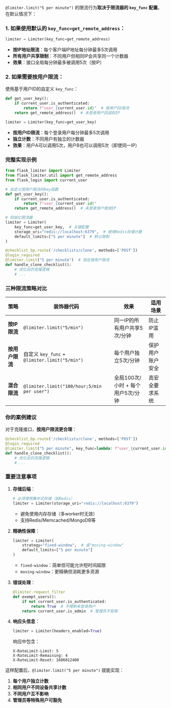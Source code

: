 `@limiter.limit("5 per minute")` 的限流行为**取决于限流器的 `key_func` 配置**。在默认情况下：

### 1. **如果使用默认的 `key_func=get_remote_address`**：
   ```python
   limiter = Limiter(key_func=get_remote_address)
   ```
   - **按IP地址限流**：每个客户端IP地址每分钟最多5次调用
   - **所有用户共享限制**：不同用户但相同IP会共享同一个计数器
   - **效果**：接口全局每分钟最多被调用5次（按IP）

### 2. **如果需要按用户限流**：
   使用基于用户ID的自定义 `key_func`：
   ```python
   def get_user_key():
       if current_user.is_authenticated:
           return f"user_{current_user.id}"  # 按用户ID限流
       return get_remote_address()  # 未登录用户回退到IP

   limiter = Limiter(key_func=get_user_key)
   ```
   - **按用户ID限流**：每个登录用户每分钟最多5次调用
   - **独立计数**：不同用户有独立的计数器
   - **效果**：用户A可以调用5次，用户B也可以调用5次（即使同一IP）

### 完整实现示例

```python
from flask_limiter import Limiter
from flask_limiter.util import get_remote_address
from flask_login import current_user

# 自定义按用户限流的key函数
def get_user_key():
    if current_user.is_authenticated:
        return f"user_{current_user.id}"
    return get_remote_address()  # 未登录用户使用IP

# 初始化限流器
limiter = Limiter(
    key_func=get_user_key,  # 关键配置
    storage_uri="redis://localhost:6379",  # 使用Redis存储计数
    default_limits=["5 per minute"]  # 默认限制
)

@checklist_bp.route('/checklists/clone', methods=['POST'])
@login_required
@limiter.limit("5 per minute")  # 现在按用户限流
def handle_clone_checklist():
    # 优化后的克隆逻辑
    # ...
```

### 三种限流策略对比

| 策略 | 装饰器代码 | 效果 | 适用场景 |
|------|------------|------|----------|
| **按IP限流** | `@limiter.limit("5/min")` | 同一IP的所有用户共享5次/分钟 | 防止IP滥用 |
| **按用户限流** | 自定义 `key_func` + `@limiter.limit("5/min")` | 每个用户独立5次/分钟 | 保护用户账户安全 |
| **混合限流** | `@limiter.limit("100/hour;5/min per user")` | 全局100次/小时 + 每个用户5次/分钟 | 高安全要求系统 |

### 你的案例建议

对于克隆接口，**按用户限流更合理**：
```python
@checklist_bp.route('/checklists/clone', methods=['POST'])
@login_required
@limiter.limit("5 per minute", key_func=lambda: f"user_{current_user.id}")
def handle_clone_checklist():
    # 优化后的克隆逻辑
    # ...
```

### 重要注意事项

1. **存储后端**：
   ```python
   # 必须使用集中式存储（如Redis）
   limiter = Limiter(storage_uri="redis://localhost:6379")
   ```
   - 避免使用内存存储（多worker时无效）
   - 支持Redis/Memcached/MongoDB等

2. **精确性保障**：
   ```python
   limiter = Limiter(
       strategy="fixed-window",  # 或"moving-window"
       default_limits=["5 per minute"]
   )
   ```
   - `fixed-window`：简单但可能允许短时间超限
   - `moving-window`：更精确但消耗更多资源

3. **错误处理**：
   ```python
   @limiter.request_filter
   def exempt_users():
       if not current_user.is_authenticated:
           return True  # 不限制未登录用户
       return current_user.is_admin  # 管理员不受限
   ```

4. **响应头信息**：
   ```python
   limiter = Limiter(headers_enabled=True)
   ```
   响应中包含：
   ```
   X-RateLimit-Limit: 5
   X-RateLimit-Remaining: 4
   X-RateLimit-Reset: 1686812400
   ```

这样配置后，`@limiter.limit("5 per minute")` 就能实现：
1. **每个用户独立计数**
2. **相同用户不同设备共享计数**
3. **不同用户互不影响**
4. **管理员等特殊用户可豁免**